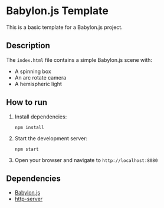 # Babylon.js Template

This is a basic template for a Babylon.js project.

## Description

The `index.html` file contains a simple Babylon.js scene with:
*   A spinning box
*   An arc rotate camera
*   A hemispheric light

## How to run

1.  Install dependencies:
    ```
    npm install
    ```
2.  Start the development server:
    ```
    npm start
    ```
3.  Open your browser and navigate to `http://localhost:8080`

## Dependencies

*   [Babylon.js](https://www.babylonjs.com/)
*   [http-server](https://www.npmjs.com/package/http-server)
